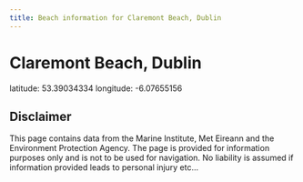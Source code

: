 ```yaml
---
title: Beach information for Claremont Beach, Dublin
---
```

# Claremont Beach, Dublin 

<div class="location-info">latitude: 53.39034334 longitude: -6.07655156</div>
<div class="met-eireann-warnings"></div>
<div></div>

## Disclaimer

This page contains data from the Marine Institute, 
Met Eireann and the Environment Protection Agency. The page is provided for
information purposes only and is not to be used for navigation. No liability 
is assumed if information provided leads to personal injury etc...